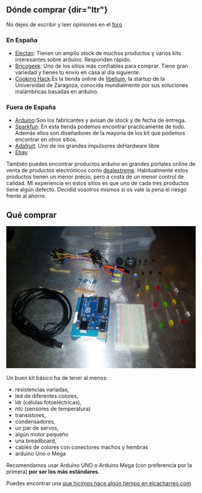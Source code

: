 Dónde comprar {dir="ltr"}
-------------

No dejes de escribir y leer opiniones en el [foro](http://campusvirtual.ugr.es/moodle/mod/forum/discuss.php?d=58303)



### En España

* [Electan](http://www.electan.com/): Tienen un amplio stock de muchos productos y varios kits interesantes sobre arduino. Responden rápido. 
* [Bricogeek](http://www.bricogeek.com/shop/): Uno de los sitios más confiables para comprar. Tiene gran variedad y tienes tu envío en casa
al día siguiente. 
* [Cooking Hack](http://www.cooking-hacks.com/):Es la tienda online de [libelium](http://www.libelium.com/), la startup de la Universidad de
Zaragoza, conocida mundialmente por sus soluciones inalámbricas basadas en arduino.


### Fuera de España

* [Arduino](http://store.arduino.cc/eu/index.php):Son los fabricantes y avisan de stock y de fecha de entrega. 
* [Sparkfun](http://www.sparkfun.com/): En esta tienda podemos encontrar practicamente de todo. Además ellos son diseñadores de la mayoría de los kit que podemos encontrar en otros sitios. 
* [Adafruit](http://adafruit.com/): Uno de los grandes impulsores deHardware libre 
* [Ebay](http://www.ebay.es/)


También puedes encontrar productos arduino en grandes portales online de venta de productos electrónicos como [dealextreme](http://dx.com/). 
Habitualmente estos productos tienen un menor precio, pero a costa de un menor control de calidad. Mi experiencia en estos sitios es que uno de cada tres productos tiene algún defecto. Decidid vosotros mismos si os vale la pena el riesgo frente al ahorro.


Qué comprar
-----------

![Kit basico](./images/Kit.png "Kit basico")

 Un buen kit básico ha de tener al menos:

-   resistencias variadas,
-   led de diferentes colores,
-   ldr (células fotoeléctricas),
-   ntc (sensores de temperatura)
-   transistores,
-   condensadores,
-   un par de servos,
-   algún motor pequeño
-   una breadboard,
-   cables de colores con conectores machos y hembras
-   arduino Uno o Mega

Recomendamos usar Arduino UNO o Arduino Mega (con preferencia por la
primera) **por ser los más estándares.** 

Puedes encontrar una [que hicimos hace algún tiempo en elcacharreo.com](http://blog.elcacharreo.com/2011/06/02/kit-de-iniciacion-de-arduino-i/)[](mailto:info@elcacharreo.com)



